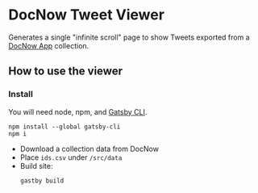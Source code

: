 # DocNow Tweet Viewer

Generates a single "infinite scroll" page to show Tweets exported from a [DocNow App](http://demo.docnow.io/) collection.

## How to use the viewer

### Install

You will need node, npm, and [Gatsby CLI](https://www.gatsbyjs.org/tutorial/part-zero/#install-gatsby-cli).

```shell
npm install --global gatsby-cli
npm i
```

* Download a collection data from DocNow
* Place `ids.csv` under `/src/data`
* Build site: 
  ```shell
  gastby build
  ```